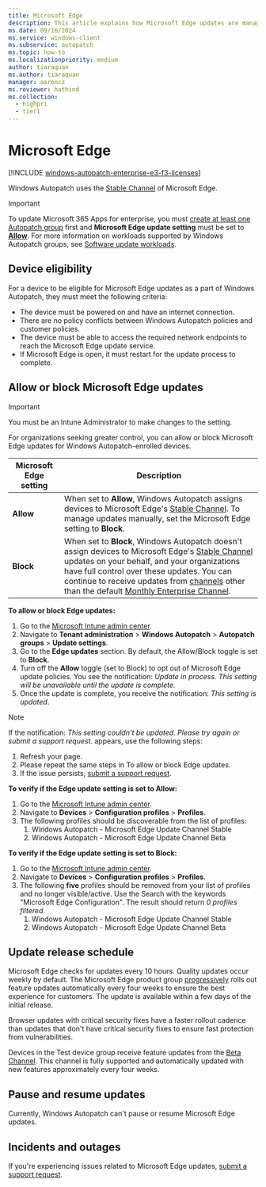 ```yaml
---
title: Microsoft Edge
description: This article explains how Microsoft Edge updates are managed in Windows Autopatch
ms.date: 09/16/2024
ms.service: windows-client
ms.subservice: autopatch
ms.topic: how-to
ms.localizationpriority: medium
author: tiaraquan
ms.author: tiaraquan
manager: aaroncz
ms.reviewer: hathind
ms.collection:
  - highpri
  - tier1
---
```


# Microsoft Edge

[!INCLUDE [windows-autopatch-enterprise-e3-f3-licenses](../includes/windows-autopatch-enterprise-e3-f3-licenses.md)]

Windows Autopatch uses the [Stable Channel](/deployedge/microsoft-edge-channels#stable-channel) of Microsoft Edge.

> [!IMPORTANT]
> To update Microsoft 365 Apps for enterprise, you must [create at least one Autopatch group](../manage/windows-autopatch-manage-autopatch-groups.md#create-an-autopatch-group) first and **Microsoft Edge update setting** must be set to [**Allow**](#allow-or-block-microsoft-edge-updates). For more information on workloads supported by Windows Autopatch groups, see [Software update workloads](../deploy/windows-autopatch-groups-overview.md#software-update-workloads).

## Device eligibility

For a device to be eligible for Microsoft Edge updates as a part of Windows Autopatch, they must meet the following criteria:

- The device must be powered on and have an internet connection.
- There are no policy conflicts between Windows Autopatch policies and customer policies.
- The device must be able to access the required network endpoints to reach the Microsoft Edge update service.
- If Microsoft Edge is open, it must restart for the update process to complete.

## Allow or block Microsoft Edge updates

> [!IMPORTANT]
> You must be an Intune Administrator to make changes to the setting.

For organizations seeking greater control, you can allow or block Microsoft Edge updates for Windows Autopatch-enrolled devices.

| Microsoft Edge setting | Description |
| ----- | ----- |
| **Allow** | When set to **Allow**, Windows Autopatch assigns devices to Microsoft Edge's [Stable Channel](/deployedge/microsoft-edge-channels#stable-channel). To manage updates manually, set the Microsoft Edge setting to **Block**. |
| **Block** | When set to **Block**, Windows Autopatch doesn't assign devices to Microsoft Edge's [Stable Channel](/deployedge/microsoft-edge-channels#stable-channel) updates on your behalf, and your organizations have full control over these updates. You can continue to receive updates from [channels](/deployoffice/overview-update-channels) other than the default [Monthly Enterprise Channel](/deployoffice/overview-update-channels#monthly-enterprise-channel-overview). |

**To allow or block Edge updates:**

1. Go to the [Microsoft Intune admin center](https://go.microsoft.com/fwlink/?linkid=2109431).
1. Navigate to **Tenant administration** > **Windows Autopatch** > **Autopatch groups** > **Update settings**.
1. Go to the **Edge updates** section. By default, the Allow/Block toggle is set to **Block**.
1. Turn off the **Allow** toggle (set to Block) to opt out of Microsoft Edge update policies. You see the notification: *Update in process. This setting will be unavailable until the update is complete.*
1. Once the update is complete, you receive the notification: *This setting is updated*.

> [!NOTE]
> If the notification: *This setting couldn't be updated. Please try again or submit a support request.* appears, use the following steps:<ol><li>Refresh your page.</li><li>Please repeat the same steps in To allow or block Edge updates.</li><li>If the issue persists, [submit a support request](../manage/windows-autopatch-support-request.md).</li>

**To verify if the Edge update setting is set to Allow:**

1. Go to the [Microsoft Intune admin center](https://go.microsoft.com/fwlink/?linkid=2109431).
2. Navigate to **Devices** > **Configuration profiles** > **Profiles**.
3. The following profiles should be discoverable from the list of profiles:
    1. Windows Autopatch - Microsoft Edge Update Channel Stable
    2. Windows Autopatch - Microsoft Edge Update Channel Beta

**To verify if the Edge update setting is set to Block:**

1. Go to the [Microsoft Intune admin center](https://go.microsoft.com/fwlink/?linkid=2109431).
2. Navigate to **Devices** > **Configuration profiles** > **Profiles**.
3. The following **five** profiles should be removed from your list of profiles and no longer visible/active. Use the Search with the keywords "Microsoft Edge Configuration". The result should return *0 profiles filtered*.
    1. Windows Autopatch - Microsoft Edge Update Channel Stable
    2. Windows Autopatch - Microsoft Edge Update Channel Beta

## Update release schedule

Microsoft Edge checks for updates every 10 hours. Quality updates occur weekly by default. The Microsoft Edge product group [progressively](/deployedge/microsoft-edge-update-progressive-rollout) rolls out feature updates automatically every four weeks to ensure the best experience for customers. The update is available within a few days of the initial release.

Browser updates with critical security fixes have a faster rollout cadence than updates that don't have critical security fixes to ensure fast protection from vulnerabilities.

Devices in the Test device group receive feature updates from the [Beta Channel](/deployedge/microsoft-edge-channels#beta-channel). This channel is fully supported and automatically updated with new features approximately every four weeks.

## Pause and resume updates

Currently, Windows Autopatch can't pause or resume Microsoft Edge updates.

## Incidents and outages

If you're experiencing issues related to Microsoft Edge updates, [submit a support request](../operate/windows-autopatch-support-request.md).
